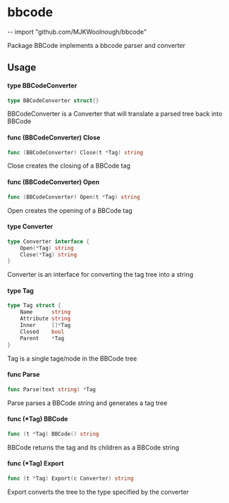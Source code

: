 # bbcode
--
    import "github.com/MJKWoolnough/bbcode"

Package BBCode implements a bbcode parser and converter

## Usage

#### type BBCodeConverter

```go
type BBCodeConverter struct{}
```

BBCodeConverter is a Converter that will translate a parsed tree back into
BBCode

#### func (BBCodeConverter) Close

```go
func (BBCodeConverter) Close(t *Tag) string
```
Close creates the closing of a BBCode tag

#### func (BBCodeConverter) Open

```go
func (BBCodeConverter) Open(t *Tag) string
```
Open creates the opening of a BBCode tag

#### type Converter

```go
type Converter interface {
	Open(*Tag) string
	Close(*Tag) string
}
```

Converter is an interface for converting the tag tree into a string

#### type Tag

```go
type Tag struct {
	Name      string
	Attribute string
	Inner     []*Tag
	Closed    bool
	Parent    *Tag
}
```

Tag is a single tage/node in the BBCode tree

#### func  Parse

```go
func Parse(text string) *Tag
```
Parse parses a BBCode string and generates a tag tree

#### func (*Tag) BBCode

```go
func (t *Tag) BBCode() string
```
BBCode returns the tag and its children as a BBCode string

#### func (*Tag) Export

```go
func (t *Tag) Export(c Converter) string
```
Export converts the tree to the type specified by the converter
